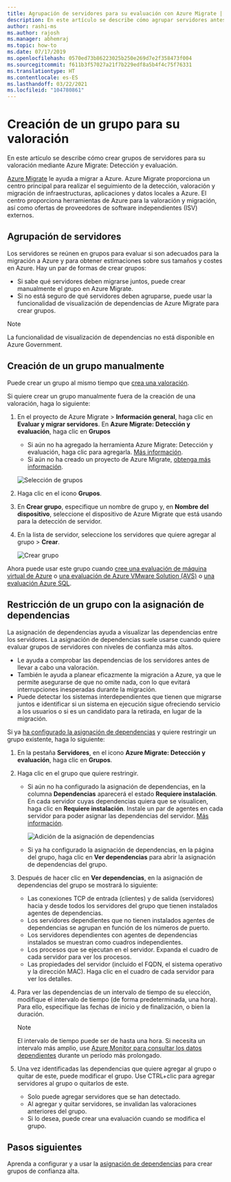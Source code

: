 ```yaml
---
title: Agrupación de servidores para su evaluación con Azure Migrate | Microsoft Docs
description: En este artículo se describe cómo agrupar servidores antes de ejecutar una evaluación con el servicio Azure Migrate.
author: rashi-ms
ms.author: rajosh
ms.manager: abhemraj
ms.topic: how-to
ms.date: 07/17/2019
ms.openlocfilehash: 0570ed73b86223025b250e269d7e2f358473f004
ms.sourcegitcommit: f611b3f57027a21f7b229edf8a5b4f4c75f76331
ms.translationtype: HT
ms.contentlocale: es-ES
ms.lasthandoff: 03/22/2021
ms.locfileid: "104780861"
---
```

# <a name="create-a-group-for-assessment"></a>Creación de un grupo para su valoración

En este artículo se describe cómo crear grupos de servidores para su valoración mediante Azure Migrate: Detección y evaluación.

[Azure Migrate](migrate-services-overview.md) le ayuda a migrar a Azure. Azure Migrate proporciona un centro principal para realizar el seguimiento de la detección, valoración y migración de infraestructuras, aplicaciones y datos locales a Azure. El centro proporciona herramientas de Azure para la valoración y migración, así como ofertas de proveedores de software independientes (ISV) externos. 

## <a name="grouping-servers"></a>Agrupación de servidores

Los servidores se reúnen en grupos para evaluar si son adecuados para la migración a Azure y para obtener estimaciones sobre sus tamaños y costes en Azure. Hay un par de formas de crear grupos:

- Si sabe qué servidores deben migrarse juntos, puede crear manualmente el grupo en Azure Migrate.
- Si no está seguro de qué servidores deben agruparse, puede usar la funcionalidad de visualización de dependencias de Azure Migrate para crear grupos. 

> [!NOTE]
> La funcionalidad de visualización de dependencias no está disponible en Azure Government.

## <a name="create-a-group-manually"></a>Creación de un grupo manualmente

Puede crear un grupo al mismo tiempo que [crea una valoración](how-to-create-assessment.md).

Si quiere crear un grupo manualmente fuera de la creación de una valoración, haga lo siguiente:

1. En el proyecto de Azure Migrate > **Información general**, haga clic en **Evaluar y migrar servidores**. En **Azure Migrate: Detección y evaluación**, haga clic en **Grupos**
    - Si aún no ha agregado la herramienta Azure Migrate: Detección y evaluación, haga clic para agregarla. [Más información](how-to-assess.md).
    - Si aún no ha creado un proyecto de Azure Migrate, [obtenga más información](./create-manage-projects.md).

    ![Selección de grupos](./media/how-to-create-a-group/select-groups.png)

2. Haga clic en el icono **Grupos**.
3. En **Crear grupo**, especifique un nombre de grupo y, en **Nombre del dispositivo**, seleccione el dispositivo de Azure Migrate que está usando para la detección de servidor.
4. En la lista de servidor, seleccione los servidores que quiere agregar al grupo > **Crear**.

    ![Crear grupo](./media/how-to-create-a-group/create-group.png)

Ahora puede usar este grupo cuando [cree una evaluación de máquina virtual de Azure](how-to-create-assessment.md) o [una evaluación de Azure VMware Solution (AVS)](how-to-create-azure-vmware-solution-assessment.md) o [una evaluación Azure SQL](how-to-create-azure-sql-assessment.md).

## <a name="refine-a-group-with-dependency-mapping"></a>Restricción de un grupo con la asignación de dependencias

La asignación de dependencias ayuda a visualizar las dependencias entre los servidores. La asignación de dependencias suele usarse cuando quiere evaluar grupos de servidores con niveles de confianza más altos.
- Le ayuda a comprobar las dependencias de los servidores antes de llevar a cabo una valoración. 
- También le ayuda a planear eficazmente la migración a Azure, ya que le permite asegurarse de que no omite nada, con lo que evitará interrupciones inesperadas durante la migración.
- Puede detectar los sistemas interdependientes que tienen que migrarse juntos e identificar si un sistema en ejecución sigue ofreciendo servicio a los usuarios o si es un candidato para la retirada, en lugar de la migración.

Si ya [ha configurado la asignación de dependencias](how-to-create-group-machine-dependencies.md) y quiere restringir un grupo existente, haga lo siguiente:

1. En la pestaña **Servidores**, en el icono **Azure Migrate: Detección y evaluación**, haga clic en **Grupos**.
2. Haga clic en el grupo que quiere restringir.
    - Si aún no ha configurado la asignación de dependencias, en la columna **Dependencias** aparecerá el estado **Requiere instalación**. En cada servidor cuyas dependencias quiera que se visualicen, haga clic en **Requiere instalación**. Instale un par de agentes en cada servidor para poder asignar las dependencias del servidor. [Más información](how-to-create-group-machine-dependencies.md).

        ![Adición de la asignación de dependencias](./media/how-to-create-a-group/add-dependency-mapping.png)

    - Si ya ha configurado la asignación de dependencias, en la página del grupo, haga clic en **Ver dependencias** para abrir la asignación de dependencias del grupo.

3. Después de hacer clic en **Ver dependencias**, en la asignación de dependencias del grupo se mostrará lo siguiente:

    - Las conexiones TCP de entrada (clientes) y de salida (servidores) hacia y desde todos los servidores del grupo que tienen instalados agentes de dependencias.
    - Los servidores dependientes que no tienen instalados agentes de dependencias se agrupan en función de los números de puerto.
    - Los servidores dependientes con agentes de dependencias instalados se muestran como cuadros independientes.
    - Los procesos que se ejecutan en el servidor. Expanda el cuadro de cada servidor para ver los procesos.
    - Las propiedades del servidor (incluido el FQDN, el sistema operativo y la dirección MAC). Haga clic en el cuadro de cada servidor para ver los detalles.

4. Para ver las dependencias de un intervalo de tiempo de su elección, modifique el intervalo de tiempo (de forma predeterminada, una hora). Para ello, especifique las fechas de inicio y de finalización, o bien la duración.

    > [!NOTE]
    > El intervalo de tiempo puede ser de hasta una hora. Si necesita un intervalo más amplio, use [Azure Monitor para consultar los datos dependientes](how-to-create-group-machine-dependencies.md) durante un período más prolongado.

5. Una vez identificadas las dependencias que quiere agregar al grupo o quitar de este, puede modificar el grupo. Use CTRL+clic para agregar servidores al grupo o quitarlos de este.

    - Solo puede agregar servidores que se han detectado.
    - Al agregar y quitar servidores, se invalidan las valoraciones anteriores del grupo.
    - Si lo desea, puede crear una evaluación cuando se modifica el grupo.


## <a name="next-steps"></a>Pasos siguientes

Aprenda a configurar y a usar la [asignación de dependencias](how-to-create-group-machine-dependencies.md) para crear grupos de confianza alta.